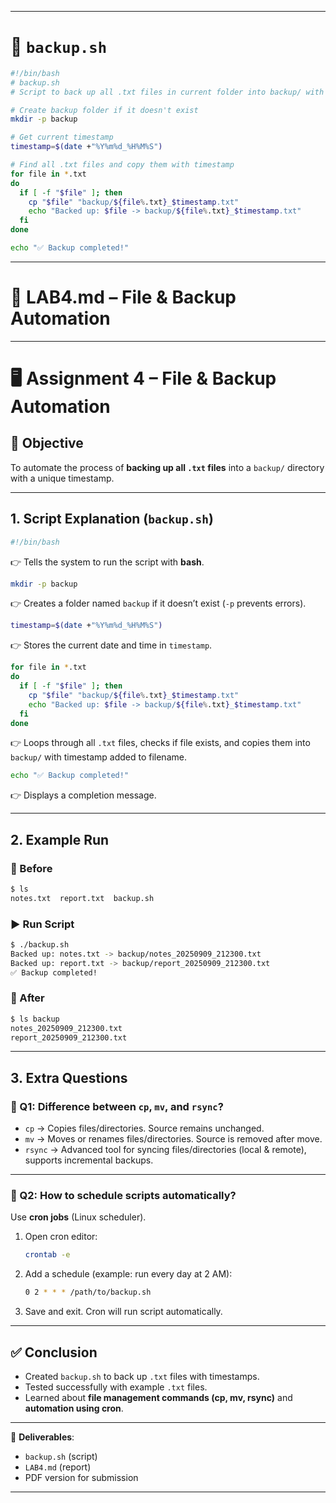 
---

# 📜 `backup.sh`

```bash
#!/bin/bash
# backup.sh
# Script to back up all .txt files in current folder into backup/ with timestamp

# Create backup folder if it doesn't exist
mkdir -p backup

# Get current timestamp
timestamp=$(date +"%Y%m%d_%H%M%S")

# Find all .txt files and copy them with timestamp
for file in *.txt
do
  if [ -f "$file" ]; then
    cp "$file" "backup/${file%.txt}_$timestamp.txt"
    echo "Backed up: $file -> backup/${file%.txt}_$timestamp.txt"
  fi
done

echo "✅ Backup completed!"
```

---

# 📄 LAB4.md – File & Backup Automation

---

# 🖥️ Assignment 4 – File & Backup Automation

## 🎯 Objective

To automate the process of **backing up all `.txt` files** into a `backup/` directory with a unique timestamp.

---

## **1. Script Explanation (`backup.sh`)**

```bash
#!/bin/bash
```

👉 Tells the system to run the script with **bash**.

```bash
mkdir -p backup
```

👉 Creates a folder named `backup` if it doesn’t exist (`-p` prevents errors).

```bash
timestamp=$(date +"%Y%m%d_%H%M%S")
```

👉 Stores the current date and time in `timestamp`.

```bash
for file in *.txt
do
  if [ -f "$file" ]; then
    cp "$file" "backup/${file%.txt}_$timestamp.txt"
    echo "Backed up: $file -> backup/${file%.txt}_$timestamp.txt"
  fi
done
```

👉 Loops through all `.txt` files, checks if file exists, and copies them into `backup/` with timestamp added to filename.

```bash
echo "✅ Backup completed!"
```

👉 Displays a completion message.

---

## **2. Example Run**

### 📂 Before

```bash
$ ls
notes.txt  report.txt  backup.sh
```

### ▶ Run Script

```bash
$ ./backup.sh
Backed up: notes.txt -> backup/notes_20250909_212300.txt
Backed up: report.txt -> backup/report_20250909_212300.txt
✅ Backup completed!
```

### 📂 After

```bash
$ ls backup
notes_20250909_212300.txt
report_20250909_212300.txt
```

---

## **3. Extra Questions**

### 🔹 Q1: Difference between `cp`, `mv`, and `rsync`?

* `cp` → Copies files/directories. Source remains unchanged.
* `mv` → Moves or renames files/directories. Source is removed after move.
* `rsync` → Advanced tool for syncing files/directories (local & remote), supports incremental backups.

---

### 🔹 Q2: How to schedule scripts automatically?

Use **cron jobs** (Linux scheduler).

1. Open cron editor:

   ```bash
   crontab -e
   ```
2. Add a schedule (example: run every day at 2 AM):

   ```bash
   0 2 * * * /path/to/backup.sh
   ```
3. Save and exit. Cron will run script automatically.

---

## ✅ Conclusion

* Created `backup.sh` to back up `.txt` files with timestamps.
* Tested successfully with example `.txt` files.
* Learned about **file management commands (cp, mv, rsync)** and **automation using cron**.

---

📌 **Deliverables**:

* `backup.sh` (script)
* `LAB4.md` (report)
* PDF version for submission

---


